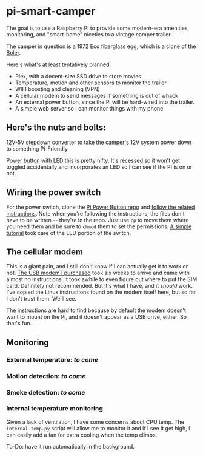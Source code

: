 # pi-smart-camper
The goal is to use a Raspberry Pi to provide some modern-era amenities, monitoring, and "smart-home" niceties to a vintage camper trailer.

The camper in question is a 1972 Eco fiberglass egg, 
which is a clone of the [Boler](http://www.boler-camping.com/portfolio/history-of-the-boler/).

Here's what's at least tentatively planned:
* Plex, with a decent-size SSD drive to store movies
* Temperature, motion and other sensors to monitor the trailer
* WIFI boosting and cleaning (VPN)
* A cellular modem to send messages if something is out of whack
* An external power button, since the Pi will be hard-wired into the trailer.
* A simple web server so I can monitor things with my phone.

## Here's the nuts and bolts:
[12V-5V stepdown converter](https://www.amazon.com/gp/product/B07H7X37T6/ref=ppx_yo_dt_b_asin_title_o02_s01?ie=UTF8&psc=1)
to take the camper's 12V system power down to something Pi-Friendly

[Power button with LED](https://www.amazon.com/gp/product/B07PPDNPW9/ref=ppx_yo_dt_b_asin_title_o02_s00?ie=UTF8&psc=1)
this is pretty nifty. It's recessed so it won't get toggled accidentally and incorporates an LED so I can see if the PI is on or not. 


## Wiring the power switch
For the power switch, clone the [Pi Power Button repo](https://github.com/Howchoo/pi-power-button) and 
[follow the related instructions](https://howchoo.com/g/mwnlytk3zmm/how-to-add-a-power-button-to-your-raspberry-pi). 
Note when you're following the instructions, the files don't have to be written -- they're in the repo. Just use `cp` to move them where you need them and be sure to `chmod` them to set the permissions.
[A simple tutorial](https://howchoo.com/g/ytzjyzy4m2e/build-a-simple-raspberry-pi-led-power-status-indicator) 
took care of the LED portion of the switch. 


## The cellular modem
This is a giant pain, and I still don't know if I can actually get it to work or not.
[The USB modem I purchased](https://www.amazon.com/gp/product/B07X129SNS/ref=ppx_yo_dt_b_asin_title_o00_s00?ie=UTF8&psc=1) took six weeks to arrive and came with almost no instructions. It took awhile to even figure out where to put the SIM card. Definitely not recommended. But it's what I have, and it _should_ work. I've copied the Linux instructions found on the modem itself here, but so far I don't trust them. We'll see.

The instructions are hard to find because by default the modem doesn't want to mount on the Pi, and it doesn't appear as a USB drive, either. So that's fun. 


## Monitoring
### External temperature: _to come_
### Motion detection: _to come_
### Smoke detection: _to come_

### Internal temperature monitoring
Given a lack of ventilation, I have some concerns about CPU temp. The `internal-temp.py` script will allow me to monitor it and if I see it get high, I can easily add a fan for extra cooling when the temp climbs.

To-Do: have it run automatically in the background.




